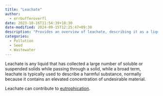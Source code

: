 ```yaml
---
title: "Leachate"
author:
  - errbufferoverfl
date: 2023-10-16T11:54:39+10:30
date-modified: 2024-09-15T12:25:47+09:30
description: "Provides an overview of leachate, describing it as a liquid that accumulates harmful substances while passing through solids, often containing high concentrations of undesirable materials."
categories:
  - Pollution
  - Seed
  - Wastewater
---
```


Leachate is any liquid that has collected a large number of soluble or suspended solids while passing through a solid, while a broad term, leachate is typically used to describe a harmful substance, normally because it contains an elevated concentration of undesirable material.

Leachate can contribute to [eutrophication](eutrophication.md).
